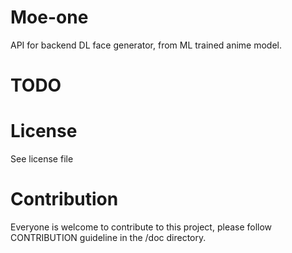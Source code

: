 # Moe-one

API for backend DL face generator, from ML trained anime model.


# TODO




# License

See license file

# Contribution

Everyone is welcome to contribute to this project, please follow CONTRIBUTION guideline in the /doc directory.
